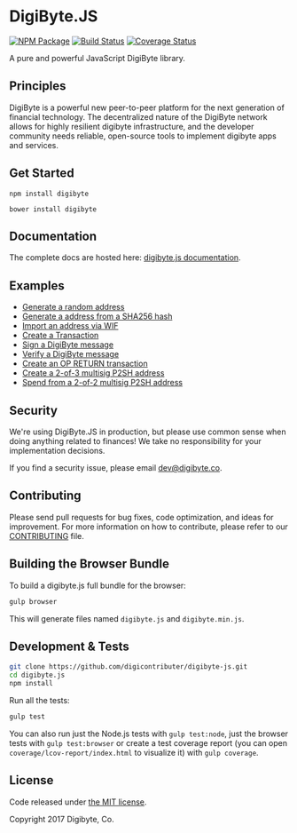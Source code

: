 DigiByte.JS
=======

[![NPM Package](https://img.shields.io/npm/v/bitcore-lib.svg?style=flat-square)](https://www.npmjs.org/package/bitcore-lib)
[![Build Status](https://img.shields.io/travis/digibyte/digibyte.js.svg?branch=master&style=flat-square)](https://travis-ci.org/digibyte/digibyte.js)
[![Coverage Status](https://img.shields.io/coveralls/digibyte/digibyte.js.svg?style=flat-square)](https://coveralls.io/r/digibyte/digibyte.js)

A pure and powerful JavaScript DigiByte library.

## Principles

DigiByte is a powerful new peer-to-peer platform for the next generation of financial technology. The decentralized nature of the DigiByte network allows for highly resilient digibyte infrastructure, and the developer community needs reliable, open-source tools to implement digibyte apps and services.

## Get Started

```
npm install digibyte
```

```
bower install digibyte
```

## Documentation

The complete docs are hosted here: [digibyte.js documentation](http://docs.digibyte.co).

## Examples

* [Generate a random address](https://github.com/digicontributer/digibyte-js/tree/master/docs/examples.md#generate-a-random-address)
* [Generate a address from a SHA256 hash](https://github.com/digicontributer/digibyte-js/tree/master/docs/examples.md#generate-a-address-from-a-sha256-hash)
* [Import an address via WIF](https://github.com/digicontributer/digibyte-js/tree/master/docs/examples.md#import-an-address-via-wif)
* [Create a Transaction](https://github.com/digicontributer/digibyte-js/tree/master/docs/examples.md#create-a-transaction)
* [Sign a DigiByte message](https://github.com/digicontributer/digibyte-js/tree/master/docs/examples.md#sign-a-bitcoin-message)
* [Verify a DigiByte message](https://github.com/digicontributer/digibyte-js/tree/master/docs/examples.md#verify-a-bitcoin-message)
* [Create an OP RETURN transaction](https://github.com/digicontributer/digibyte-js/tree/master/docs/examples.md#create-an-op-return-transaction)
* [Create a 2-of-3 multisig P2SH address](https://github.com/digicontributer/digibyte-js/tree/master/docs/examples.md#create-a-2-of-3-multisig-p2sh-address)
* [Spend from a 2-of-2 multisig P2SH address](https://github.com/digicontributer/digibyte-js/tree/master/docs/examples.md#spend-from-a-2-of-2-multisig-p2sh-address)


## Security

We're using DigiByte.JS in production, but please use common sense when doing anything related to finances! We take no responsibility for your implementation decisions.

If you find a security issue, please email dev@digibyte.co.

## Contributing

Please send pull requests for bug fixes, code optimization, and ideas for improvement. For more information on how to contribute, please refer to our [CONTRIBUTING](https://github.com/digicontributer/digibyte-js/tree/master/CONTRIBUTING.md) file.

## Building the Browser Bundle

To build a digibyte.js full bundle for the browser:

```sh
gulp browser
```

This will generate files named `digibyte.js` and `digibyte.min.js`.


## Development & Tests

```sh
git clone https://github.com/digicontributer/digibyte-js.git
cd digibyte.js
npm install
```

Run all the tests:

```sh
gulp test
```

You can also run just the Node.js tests with `gulp test:node`, just the browser tests with `gulp test:browser`
or create a test coverage report (you can open `coverage/lcov-report/index.html` to visualize it) with `gulp coverage`.

## License

Code released under [the MIT license](https://github.com/digicontributer/digibyte-js/tree/master/LICENSE).

Copyright 2017 Digibyte, Co.
